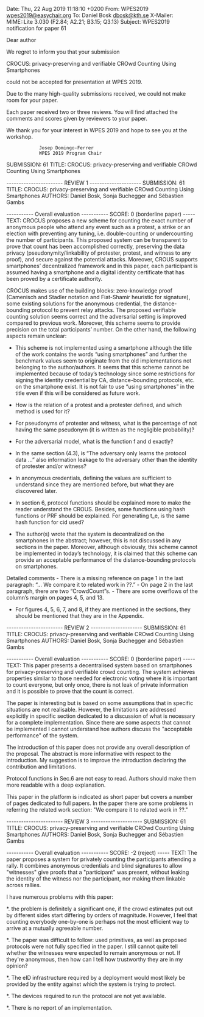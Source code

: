 Date: Thu, 22 Aug 2019 11:18:10 +0200
From: WPES2019 <wpes2019@easychair.org>
To: Daniel Bosk <dbosk@kth.se>
X-Mailer: MIME::Lite 3.030 (F2.84; A2.21; B3.15; Q3.13)
Subject: WPES2019 notification for paper 61

Dear author

We regret to inform you that your submission

CROCUS: privacy-preserving and verifiable CROwd Counting Using Smartphones

could not be accepted for presentation at WPES 2019.

Due to the many high-quality submissions received, we could not make room
for your paper.

Each paper received two or three reviews. You will find attached the
comments and scores given by reviewers to your paper.

We thank you for your interest in WPES 2019 and
hope to see you at the workshop.


                Josep Domingo-Ferrer
                WPES 2019 Program Chair

SUBMISSION: 61
TITLE: CROCUS: privacy-preserving and verifiable CROwd Counting Using Smartphones


----------------------- REVIEW 1 ---------------------
SUBMISSION: 61
TITLE: CROCUS: privacy-preserving and verifiable CROwd Counting Using Smartphones
AUTHORS: Daniel Bosk, Sonja Buchegger and Sébastien Gambs

----------- Overall evaluation -----------
SCORE: 0 (borderline paper)
----- TEXT:
CROCUS proposes a new scheme for counting the exact number of anonymous
people who attend any event such as a protest, a strike or an election
with preventing any tuning, i.e. double-counting or undercounting the
number of participants. This proposed system can be transparent to
prove that count has been accomplished correctly, preserving the data
privacy (pseudonymity/linkability of protester, protest, and witness
to any proof), and secure against the potential attacks. Moreover,
CROUS supports smartphones’ decentralized framework and in this paper,
each participant is assumed having a smartphone and a digital identity
certificate that has been proved by a certificate authority.

CROCUS makes use of the building blocks: zero-knowledge proof (Camenisch
and Stadler notation and Fiat-Shamir heuristic for signature), some
existing solutions for the anonymous credential, the distance-bounding
protocol to prevent relay attacks.  The proposed verifiable counting
solution seems correct and the adversarial setting is improved compared
to previous work. Moreover, this scheme seems to provide precision on the
total participants’ number. On the other hand, the following aspects
remain unclear:

-	This scheme is not implemented using a smartphone although
the title of the work contains the words “using smartphones”
and further the benchmark values seem to originate from the old
implementations not belonging to the author/authors. It seems that
this scheme cannot be implemented because of today’s technology
since some restrictions for signing the identity credential by CA,
distance-bounding protocols, etc. on the smartphone exist. It is not
fair to use “using smartphones” in the title even if this will be
considered as future work.

-	How is the relation of a protest and a protester defined, and
which method is used for it?

-	For pseudonyms of protester and witness, what is the percentage
of not having the same pseudonym (it is written as the negligible
probability)?

-	For the adversarial model, what is the function f and d exactly?

-	In the same section (4.3), is “The adversary only learns the
protocol data …” also information leakage to the adversary other
than the identity of protester and/or witness?

-	In anonymous credentials, defining the values are sufficient to
understand since they are mentioned before, but what they are discovered
later.

-	In section 6, protocol functions should be explained more to
make the reader understand the CROUS. Besides, some functions using hash
functions or PRF should be explained. For generating t_e, is the same
hash function for cid used?

-	The author(s) wrote that the system is decentralized on the
smartphones in the abstract; however, this is not discussed in any
sections in the paper. Moreover, although obviously, this scheme cannot
be implemented in today’s technology, it is claimed that this scheme
can provide an acceptable performance of the distance-bounding protocols
on smartphones.

Detailed comments -	  There is a missing reference on page 1 in
the last paragraph: “… We compare it to related work in ??.” -
On page 2 in the last paragraph, there are two “CrowdCount”s.  -
There are some overflows of the column’s margin on pages 4, 5, and 13.
-	For figures 4, 5, 6, 7, and 8, if they are mentioned in the
sections, they should be mentioned that they are in the Appendix.



----------------------- REVIEW 2 ---------------------
SUBMISSION: 61
TITLE: CROCUS: privacy-preserving and verifiable CROwd Counting Using Smartphones
AUTHORS: Daniel Bosk, Sonja Buchegger and Sébastien Gambs

----------- Overall evaluation -----------
SCORE: 0 (borderline paper)
----- TEXT:
This paper presents a decentralised system based on smartphones for
privacy-preserving and verifiable crowd counting. The system achieves
properties similar to those needed for electronic voting where it is
important to count everyone, but only once, there is not leak of private
information and it is possible  to prove that the count is correct.

The paper is interesting but is based on some assumptions that in specific
situations are not realisable. However, the limitations are addressed
explicitly in specific section dedicated to a discussion of what is
necessary for a complete implementation. Since there are some aspects
that cannot be implemented I cannot understand hoe authors discuss the
"acceptable performance" of the system.

The introduction of this paper does not provide any overall description
of the proposal. The abstract is more informative with respect to the
introduction. My suggestion is to improve the introduction declaring
the contribution and limitations.

Protocol functions in Sec.6 are not easy to read. Authors should make
them more readable with a deep explanation.

This paper in the platform is indicated as short paper but covers a
number of pages dedicated to full papers.  In the paper there are some
problems in referring the related work section: "We compare it to related
work in ??."



----------------------- REVIEW 3 ---------------------
SUBMISSION: 61
TITLE: CROCUS: privacy-preserving and verifiable CROwd Counting Using Smartphones
AUTHORS: Daniel Bosk, Sonja Buchegger and Sébastien Gambs

----------- Overall evaluation -----------
SCORE: -2 (reject)
----- TEXT:
The paper proposes a system for privately counting the participants
attending a rally. It combines anonymous credentials and blind signatures
to allow "witnesses" give proofs that a "participant" was present,
without leaking the identity of the witness nor the participant, nor
making them linkable across rallies.

I have numerous problems with this paper:

*. the problem is definitely a significant one, if the crowd estimates put
out by different sides start differing by orders of magnitude. However, I
feel that counting everybody one-by-one is perhaps not the most efficient
way to arrive at a mutually agreeable number.

*. The paper was difficult to follow: used primitives, as well as proposed
protocols were not fully specified in the paper. I still cannot quite tell
whether the witnesses were expected to remain anonymous or not. If they're
anonymous, then how can I tell how trustworthy they are in my opinion?

*. The eID infrastructure required by a deployment would most likely be
provided by the entity against which the system is trying to protect.

*. The devices required to run the protocol are not yet available.

*. There is no report of an implementation.


